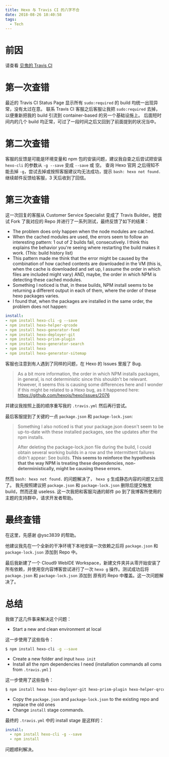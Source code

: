```yaml
---
title: Hexo 与 Travis CI 的八字不合
date: 2018-08-26 18:40:58
tags:
  - Tech
---
```


# 前因

请查看 [见鬼的 Travis CI](/2018/Sucked-Travis-CI/)

# 第一次查错

最近的 Travis CI Status Page 显示所有 `sudo:required` 的 build 均统一出现异常，没有太过在意。
联系 Travis CI 客服之后客服让我把 `sudo:required` 去掉，以便重新把我的 build 引流到 container-based 的另一个基础设施上。
后面短时间内的几个 build 均正常，可过了一段时间之后又回到了前面提到的状况当中。

# 第二次查错

客服的反馈是可能是环境变量和 npm 包的安装问题，建议我自查之后尝试把安装 `hexo-cli` 的参数从 `-g --save` 变成 `--save` 或 空。
查询 Hexo 官网 之后得知不能去掉 `-g`，尝试去掉或按照客服建议均无法成功，提示 `bash: hexo not found.`
继续邮件反馈给客服，3 天后收到了回信。

# 第三次查错

这一次回复的客服从 Customer Service Specialist 变成了 Travis Builder。她尝试 Fork 了我对应的 Repo 并进行了一系列测试，最终反馈了如下的结果：

- The problem does only happen when the node modules are cached.
- When the cached modules are used, the errors seem to follow an interesting pattern: 1 out of 2 builds fail, consecutively. I think this explains the behavior you're seeing where restarting the build makes it work. (This: build history list)
- This pattern made me think that the error might be caused by the combination of how cached contents are downloaded in the VM (this is, when the cache is downloaded and set up, I assume the order in which files are included might vary) AND, maybe, the order in which NPM is detecting these cached modules.
- Something I noticed is that, in these builds, NPM install seems to be returning a different output in each of them, where the order of these hexo packages varies.
- I found that, when the packages are installed in the same order, the problem does not happen:

```yaml
install:
- npm install hexo-cli -g --save
- npm install hexo-helper-qrcode
- npm install hexo-generator-feed
- npm install hexo-deployer-git
- npm install hexo-prism-plugin
- npm install hexo-generator-search
- npm install hexo
- npm install hexo-generator-sitemap
```

客服也注意到有人遇到了同样的问题，在 Hexo 的 Issues 里报了 Bug.

> As a bit more information, the order in which NPM installs packages, in general, is not deterministic since this shouldn't be relevant. However, it seems this is causing some differences here and I wonder if this might be related to a Hexo bug, as it happened here: https://github.com/hexojs/hexo/issues/2076

并建议我按照上面的顺序重写我的 `.travis.yml` 然后再行尝试。

最后客服提到了关键的一点 `package.json` 和 `package-lock.json`:

> Something I also noticed is that your package.json doesn't seem to be up-to-date with these installed packages, see the updates after the npm installs.
>
> After deleting the package-lock.json file during the build, I could obtain several working builds in a row and the intermittent failures didn't appear: See builds. **This seems to reinforce the hypothesis that the way NPM is treating these dependencies, non-deterministically, might be causing these errors.**

然而 `bash: hexo not found.` 的问题解决了， `hexo g` 生成静态内容的问题又出现了。
我先按照建议把 `package.json` 和 `package-lock.json` 删除后提交触发 build，然而还是 useless.
这一次我把和客服沟通的邮件 po 到了我博客所使用的主题的支持群中，请求开发者帮助。

# 最终查错

在这里，先感谢 @ysc3839 的帮助。

他建议我先在一个全新的干净环境下本地安装一次依赖之后将 `package.json` 和 `package-lock.json` 添加到 Repo 中。

最后我新建了一个 Cloud9 WebIDE Workspace，新建文件夹并从零开始安装了所有依赖，并使用空内容博客尝试进行了一次 `hexo g` 操作。测试成功后将 `package.json` 和 `package-lock.json` 添加到 原有的 Repo 中覆盖。这一次问题解决了。

# 总结

我做了这几件事来解决这个问题：

- Start a new and clean environment at local

这一步使用了这些指令：

```bash
$ npm install hexo-cli -g --save
```

- Create a new folder and input `hexo init`
- Install all the npm dependencies I need (installation commands all
coms from `.travis.yml` )

这一步使用了这些指令：

```bash
$ npm install hexo hexo-deployer-git hexo-prism-plugin hexo-helper-qrcode hexo-generator-search hexo-generator-sitemap hexo-generator-feed --save 
```

- Copy the `package.json` and `package-lock.json` to the existing repo
and replace the old ones
- Change `install` stage commands.

最终的 `.travis.yml` 中的 install stage 是这样的：

```yaml
install:
  - npm install hexo-cli -g --save
  - npm install
```

问题顺利解决。
